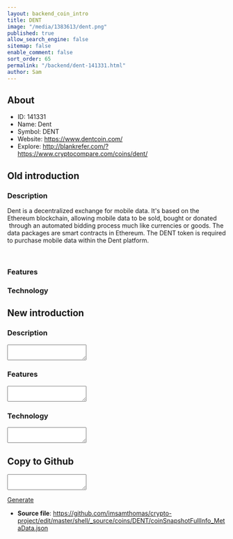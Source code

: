```yaml
---
layout: backend_coin_intro
title: DENT
image: "/media/1383613/dent.png"
published: true
allow_search_engine: false
sitemap: false
enable_comment: false
sort_order: 65
permalink: "/backend/dent-141331.html"
author: Sam
---
```


## About

- ID: 141331
- Name: Dent
- Symbol: DENT
- Website: https://www.dentcoin.com/
- Explore: http://blankrefer.com/?https://www.cryptocompare.com/coins/dent/


## Old introduction

### Description

<p>Dent is a decentralized exchange for mobile data. It&#39;s based on the Ethereum blockchain, allowing mobile data to be sold, bought or donated  through an a<span>utomated bidding process </span>much like currencies or goods. The data packages are smart contracts in Ethereum. The DENT token is required to purchase mobile data within the Dent platform.</p><p> </p>

### Features


### Technology




## New introduction


### Description
<textarea id="meta_description" name="description"></textarea>

### Features
<textarea id="meta_features" name="features"></textarea>

### Technology
<textarea id="meta_technology" name="technology"></textarea>


## Copy to Github

<textarea id="coinsnapshotfullinfo_metadata"></textarea>

<a href="#gen" onclick="generateMetaDatJson()">Generate</a>

- **Source file**: <a href="https://github.com/imsamthomas/crypto-project/edit/master/shell/_source/coins/DENT/coinSnapshotFullInfo_MetaData.json">https://github.com/imsamthomas/crypto-project/edit/master/shell/_source/coins/DENT/coinSnapshotFullInfo_MetaData.json</a>

